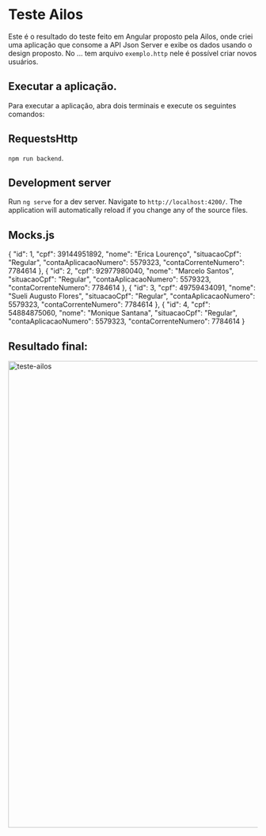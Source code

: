 # Teste Ailos
Este é o resultado do teste feito em Angular proposto pela Ailos, onde criei uma aplicação que consome a API Json Server e exibe os dados usando o design proposto. No ... tem arquivo `exemplo.http` nele é possível criar novos usuários.

## Executar a aplicação.
Para executar a aplicação, abra dois terminais e execute os seguintes comandos:
## RequestsHttp
`npm run backend`.
## Development server
Run `ng serve` for a dev server. Navigate to `http://localhost:4200/`. The application will automatically reload if you change any of the source files.

## Mocks.js
{
      "id": 1,
      "cpf": 39144951892,
      "nome": "Erica Lourenço",
      "situacaoCpf": "Regular",
      "contaAplicacaoNumero": 5579323,
      "contaCorrenteNumero": 7784614
    },
    {
      "id": 2,
      "cpf": 92977980040,
      "nome": "Marcelo Santos",
      "situacaoCpf": "Regular",
      "contaAplicacaoNumero": 5579323,
      "contaCorrenteNumero": 7784614
    },
    {
      "id": 3,
      "cpf": 49759434091,
      "nome": "Sueli Augusto Flores",
      "situacaoCpf": "Regular",
      "contaAplicacaoNumero": 5579323,
      "contaCorrenteNumero": 7784614
    },
    {
      "id": 4,
      "cpf": 54884875060,
      "nome": "Monique  Santana",
      "situacaoCpf": "Regular",
      "contaAplicacaoNumero": 5579323,
      "contaCorrenteNumero": 7784614
    }

## Resultado final:

<img width="944" alt="teste-ailos" src="https://user-images.githubusercontent.com/44852163/212582878-9c6f29ce-cad8-40f9-8ec9-8afdd83618fa.PNG" width="600px"/>







